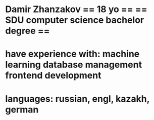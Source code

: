 Damir Zhanzakov 
== 18 yo ==
== SDU computer science bachelor degree == 
==========================================
have experience with: 
machine learning
database management
frontend development
==================
languages: russian, engl, kazakh, german
===================
